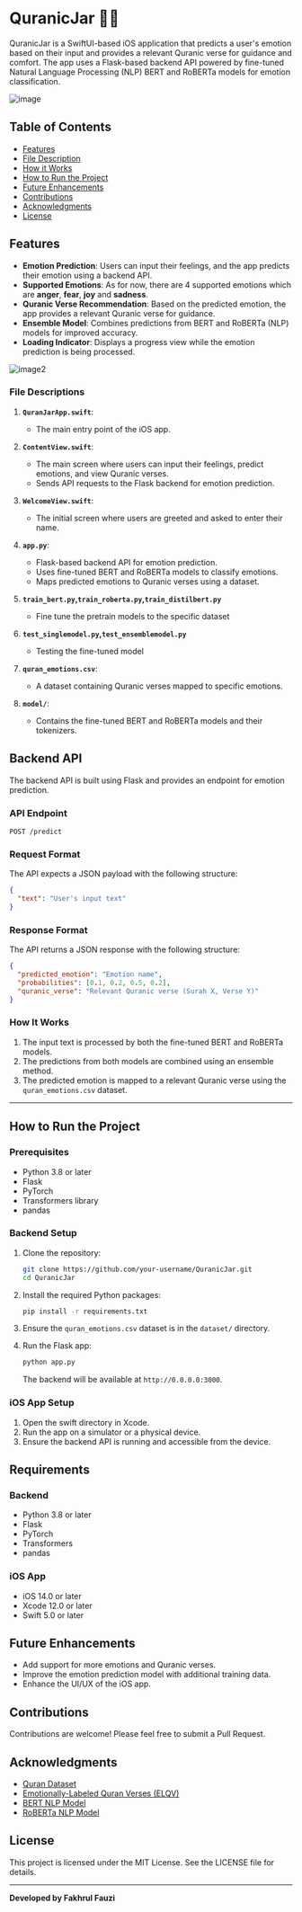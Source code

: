 # QuranicJar 🕌✨

QuranicJar is a SwiftUI-based iOS application that predicts a user's emotion based on their input and provides a relevant Quranic verse for guidance and comfort. The app uses a Flask-based backend API powered by fine-tuned Natural Language Processing (NLP) BERT and RoBERTa models for emotion classification.

![image](./showcase/3.png)

## Table of Contents
- [Features](#features)
- [File Description](#file-descriptions)
- [How it Works](#how-it-works)
- [How to Run the Project](#how-to-run-the-project)
- [Future Enhancements](#future-enhancements)
- [Contributions](#contributions)
- [Acknowledgments](#acknowledgments)
- [License](#license)


## Features

- **Emotion Prediction**: Users can input their feelings, and the app predicts their emotion using a backend API.
- **Supported Emotions**: As for now, there are 4 supported emotions which are **anger**, **fear**, **joy** and **sadness**.
- **Quranic Verse Recommendation**: Based on the predicted emotion, the app provides a relevant Quranic verse for guidance.
- **Ensemble Model**: Combines predictions from BERT and RoBERTa (NLP) models for improved accuracy.
- **Loading Indicator**: Displays a progress view while the emotion prediction is being processed.

![image2](./showcase/4.png)

### File Descriptions

1. **`QuranJarApp.swift`**:
   - The main entry point of the iOS app.

2. **`ContentView.swift`**:
   - The main screen where users can input their feelings, predict emotions, and view Quranic verses.
   - Sends API requests to the Flask backend for emotion prediction.

3. **`WelcomeView.swift`**:
   - The initial screen where users are greeted and asked to enter their name.

4. **`app.py`**:
   - Flask-based backend API for emotion prediction.
   - Uses fine-tuned BERT and RoBERTa models to classify emotions.
   - Maps predicted emotions to Quranic verses using a dataset.

5. **`train_bert.py`,`train_roberta.py`,`train_distilbert.py`**
   - Fine tune the pretrain models to the specific dataset

6. **`test_singlemodel.py`,`test_ensemblemodel.py`**
   - Testing the fine-tuned model

7. **`quran_emotions.csv`**:
   - A dataset containing Quranic verses mapped to specific emotions.

8. **`model/`**:
   - Contains the fine-tuned BERT and RoBERTa models and their tokenizers.

## Backend API

The backend API is built using Flask and provides an endpoint for emotion prediction.

### API Endpoint

```
POST /predict
```

### Request Format

The API expects a JSON payload with the following structure:

```json
{
  "text": "User's input text"
}
```

### Response Format

The API returns a JSON response with the following structure:

```json
{
  "predicted_emotion": "Emotion name",
  "probabilities": [0.1, 0.2, 0.5, 0.2],
  "quranic_verse": "Relevant Quranic verse (Surah X, Verse Y)"
}
```

### How It Works

1. The input text is processed by both the fine-tuned BERT and RoBERTa models.
2. The predictions from both models are combined using an ensemble method.
3. The predicted emotion is mapped to a relevant Quranic verse using the `quran_emotions.csv` dataset.

---

## How to Run the Project

### Prerequisites

- Python 3.8 or later
- Flask
- PyTorch
- Transformers library
- pandas

### Backend Setup

1. Clone the repository:
   ```bash
   git clone https://github.com/your-username/QuranicJar.git
   cd QuranicJar
   ```

2. Install the required Python packages:
   ```bash
   pip install -r requirements.txt
   ```

3. Ensure the `quran_emotions.csv` dataset is in the `dataset/` directory.

4. Run the Flask app:
   ```bash
   python app.py
   ```

   The backend will be available at `http://0.0.0.0:3000`.

### iOS App Setup

1. Open the swift directory in Xcode.
2. Run the app on a simulator or a physical device.
3. Ensure the backend API is running and accessible from the device.

## Requirements

### Backend
- Python 3.8 or later
- Flask
- PyTorch
- Transformers
- pandas

### iOS App
- iOS 14.0 or later
- Xcode 12.0 or later
- Swift 5.0 or later

## Future Enhancements

- Add support for more emotions and Quranic verses.
- Improve the emotion prediction model with additional training data.
- Enhance the UI/UX of the iOS app.

## Contributions

Contributions are welcome! Please feel free to submit a Pull Request.

## Acknowledgments

- [Quran Dataset](https://www.kaggle.com/datasets/imrankhan197/the-quran-dataset)
- [Emotionally-Labeled Quran Verses (ELQV)](https://github.com/Arwaalmrzoqi/ELQV)
- [BERT NLP Model](https://huggingface.co/docs/transformers/en/model_doc/bert)
- [RoBERTa NLP Model](https://huggingface.co/docs/transformers/en/model_doc/roberta)

## License

This project is licensed under the MIT License. See the LICENSE file for details.

---

**Developed by Fakhrul Fauzi**  
